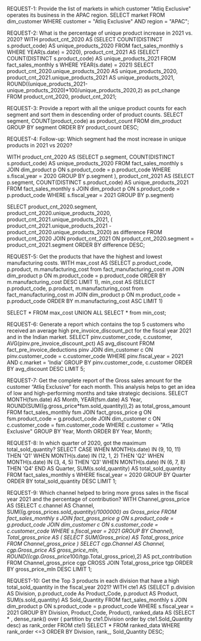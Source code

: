 REQUEST-1: Provide the list of markets in which customer  "Atliq  Exclusive"  operates its business in the  APAC  region. 
SELECT market
FROM dim_customer 
WHERE customer = "Atliq Exclusive" AND region = "APAC";





REQUEST-2: What is the percentage of unique product increase in 2021 vs. 2020?
WITH product_cnt_2020 AS 
		(SELECT
		       COUNT(DISTINCT s.product_code) AS unique_products_2020
			   FROM fact_sales_monthly s
               WHERE YEAR(s.date) = 2020),
product_cnt_2021 AS
        (SELECT
		       COUNT(DISTINCT s.product_code) AS unique_products_2021
			   FROM fact_sales_monthly s
               WHERE YEAR(s.date) = 2021)
SELECT product_cnt_2020.unique_products_2020 AS unique_products_2020,
       product_cnt_2021.unique_products_2021 AS unique_products_2021,
       ROUND((unique_products_2021-unique_products_2020)*100/unique_products_2020,2) as pct_change
FROM product_cnt_2020, product_cnt_2021;




REQUEST-3: Provide a report with all the unique product counts for each  segment  and sort them in descending order of product counts.
SELECT segment, COUNT(product_code) as product_count
FROM dim_product
GROUP BY segment
ORDER BY product_count DESC;






REQUEST-4: Follow-up: Which segment had the most increase in unique products in 2021 vs 2020?

WITH product_cnt_2020 AS 
		(SELECT p.segment,
		       COUNT(DISTINCT s.product_code) AS unique_products_2020
			   FROM fact_sales_monthly s
               JOIN dim_product p ON s.product_code = p.product_code
               WHERE s.fiscal_year = 2020
               GROUP BY p.segment
               ),
product_cnt_2021 AS
        (SELECT p.segment,
		       COUNT(DISTINCT s.product_code) AS unique_products_2021
			   FROM fact_sales_monthly s
               JOIN dim_product p ON s.product_code = p.product_code
               WHERE s.fiscal_year = 2021
               GROUP BY p.segment)

SELECT product_cnt_2020.segment, product_cnt_2020.unique_products_2020, product_cnt_2021.unique_products_2021,
       ( product_cnt_2021.unique_products_2021 - product_cnt_2020.unique_products_2020) as difference
FROM product_cnt_2020 JOIN product_cnt_2021 ON product_cnt_2020.segment = product_cnt_2021.segment
ORDER BY difference DESC;







REQUEST-5: Get the products that have the highest and lowest manufacturing costs.
WITH max_cost AS
			(SELECT p.product_code, p.product, m.manufacturing_cost
             from fact_manufacturing_cost m 
             JOIN dim_product p ON m.product_code = p.product_code
             ORDER BY m.manufacturing_cost DESC 
             LIMIT 1),
min_cost AS
			(SELECT p.product_code, p.product, m.manufacturing_cost
             from fact_manufacturing_cost m 
             JOIN dim_product p ON m.product_code = p.product_code
             ORDER BY m.manufacturing_cost ASC 
             LIMIT 1)

SELECT * FROM max_cost
UNION ALL
SELECT * from min_cost;








REQUEST-6: Generate a report which contains the top 5 customers who received an average high pre_invoice_discount_pct for the  fiscal  year 2021  and in the Indian  market.
SELECT 
       pinv.customer_code, 
       c.customer,
       AVG(pinv.pre_invoice_discount_pct) AS avg_discount
FROM fact_pre_invoice_deductions pinv 
JOIN dim_customer c
ON pinv.customer_code = c.customer_code
WHERE pinv.fiscal_year = 2021 AND c.market = 'India'
GROUP BY pinv.customer_code, c.customer
ORDER BY avg_discount DESC
LIMIT 5;







REQUEST-7: Get the complete report of the Gross sales amount for the customer  “Atliq Exclusive”  for each month. This analysis helps to  get an idea of low and high-performing months and      take strategic decisions.
SELECT 
     MONTH(fsm.date) AS Month, 
     YEAR(fsm.date) AS Year,
     ROUND(SUM((g.gross_price*fsm.sold_quantity)),2) as total_gross_amount
FROM fact_sales_monthly fsm 
JOIN fact_gross_price g
ON fsm.product_code = g.product_code
JOIN dim_customer c
ON c.customer_code = fsm.customer_code 
WHERE c.customer = "Atliq Exclusive"
GROUP BY  Year, Month
ORDER BY Year, Month;







REQUEST-8: In which quarter of 2020, got the maximum total_sold_quantity?
SELECT 
    CASE 
        WHEN MONTH(s.date) IN (9, 10, 11) THEN 'Q1'
        WHEN MONTH(s.date) IN (12, 1, 2) THEN 'Q2'
        WHEN MONTH(s.date) IN (3, 4, 5) THEN 'Q3'
        WHEN MONTH(s.date) IN (6, 7, 8) THEN 'Q4'
    END AS Quarter,
    SUM(s.sold_quantity) AS total_sold_quantity
FROM fact_sales_monthly s
WHERE fiscal_year = 2020
GROUP BY Quarter
ORDER BY total_sold_quantity DESC
LIMIT 1;







REQUEST-9: Which channel helped to bring more gross sales in the fiscal year 2021 and the percentage of contribution?
WITH Channel_gross_price AS 
(SELECT 
		c.channel AS Channel, 
        SUM((g.gross_price*s.sold_quantity)/1000000) as Gross_price
FROM fact_sales_monthly s
JOIN fact_gross_price g ON s.product_code = g.product_code
JOIN dim_customer c ON s.customer_code = c.customer_code
WHERE s.fiscal_year = 2021
GROUP BY Channel),
Total_gross_price AS 
(
    SELECT SUM(Gross_price) AS Total_gross_price
    FROM Channel_gross_price
)
SELECT 
		cgp.Channel AS Channel,
        cgp.Gross_price AS gross_price_mln,
        ROUND((cgp.Gross_price*100/tgp.Total_gross_price),2) AS pct_contribution
FROM Channel_gross_price cgp
CROSS JOIN Total_gross_price tgp
ORDER BY gross_price_mln DESC
LIMIT 1;








REQUEST-10: Get the Top 3 products in each division that have a high total_sold_quantity in the fiscal_year 2021? 
WITH cte1 AS 
(SELECT p.division AS Division, 
       p.product_code As Product_Code, 
       p.product AS Product,
       SUM(s.sold_quantity) AS Sold_Quantity
FROM fact_sales_monthly s 
JOIN dim_product p 
ON s.product_code = p.product_code
WHERE s.fiscal_year = 2021
GROUP BY Division, Product_Code, Product),
ranked_data AS
(SELECT * , dense_rank() over ( partition by cte1.Division order by cte1.Sold_Quantity desc) 
       as rank_order
FROM cte1)
SELECT * 
FROM ranked_data
WHERE rank_order <=3
ORDER BY Division, rank_, Sold_Quantity DESC;